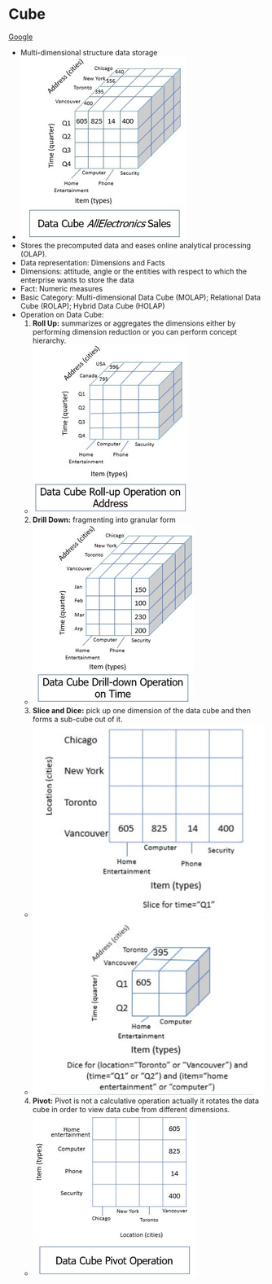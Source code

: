 # Cube
[Google](https://binaryterms.com/data-cube.html)
- Multi-dimensional structure data storage
- ![image](Cube.png)
- Stores the precomputed data and eases online analytical processing (OLAP).
- Data representation: Dimensions and Facts
- Dimensions: attitude, angle or the entities with respect to which the enterprise wants to store the data
- Fact: Numeric measures
- Basic Category: Multi-dimensional Data Cube (MOLAP); Relational Data Cube (ROLAP); Hybrid Data Cube (HOLAP)
- Operation on Data Cube:
  1. **Roll Up:** summarizes or aggregates the dimensions either by performing dimension reduction or you can perform concept hierarchy.
    * ![image](RollUp.png)
  2. **Drill Down:** fragmenting into granular form
    * ![image](drillDown.png)
  3. **Slice and Dice:** pick up one dimension of the data cube and then forms a sub-cube out of it.
    * ![image](Slice.png)
    * ![image](Dice.png)
  4. **Pivot:** Pivot is not a calculative operation actually it rotates the data cube in order to view data cube from different dimensions.
    * ![image](Pivot.png)
